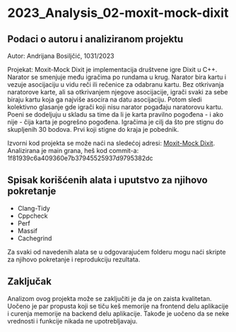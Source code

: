 # 2023_Analysis_02-moxit-mock-dixit

## Podaci o autoru i analiziranom projektu

Autor: Andrijana Bosiljčić, 1031/2023

Projekat: Moxit-Mock Dixit je implementacija društvene igre Dixit u C++. Narator se smenjuje među igračima po rundama u krug. Narator bira kartu i vezuje asocijaciju u vidu reči ili rečenice za odabranu kartu. Bez otkrivanja naratorove karte, ali sa otkrivanjem njegove asocijacije, igrači svaki za sebe biraju kartu koja ga najviše asocira na datu asocijaciju. Potom sledi kolektivno glasanje gde igrači koji nisu narator pogađaju naratorovu kartu. Poeni se dodeljuju u skladu sa time da li je karta pravilno pogođena - i ako nije - čija karta je pogrešno pogođena. Igračima je cilj da što pre stignu do skupljenih 30 bodova. Prvi koji stigne do kraja je pobednik.

Izvorni kod projekta se može naći na sledećoj adresi: [Moxit-Mock Dixit]([https://openai.com](https://gitlab.com/matf-bg-ac-rs/course-rs/projects-2022-2023/02-moxit-mock-dixit)). Analizirana je main grana, heš kod commit-a: 1f81939c6a409360e7b37945525937d9795382dc


## Spisak korišćenih alata i uputstvo za njihovo pokretanje

- Clang-Tidy
- Cppcheck
- Perf
- Massif
- Cachegrind

Za svaki od navedenih alata se u odgovarajućem folderu mogu naći skripte za njihovo pokretanje i reprodukciju rezultata.

## Zaključak

Analizom ovog projekta može se zaključiti je da je on zaista kvalitetan. Uočeno je par propusta koji se tiču keš memorije na frontend delu aplikacije i curenja memorije na backend delu aplikacije. Takođe je uočeno da se neke vrednosti i funkcije nikada ne upotrebljavaju. 
